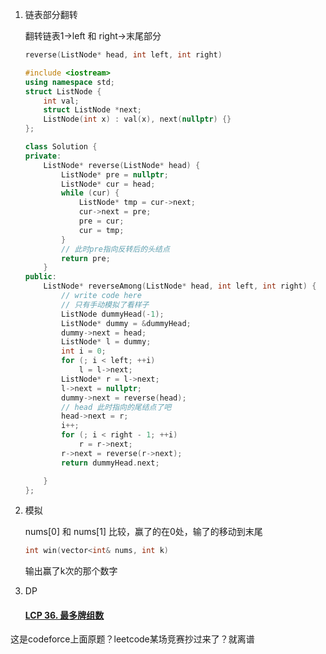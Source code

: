 1. 链表部分翻转

   翻转链表1->left 和 right->末尾部分

    ```c++
    reverse(ListNode* head, int left, int right)
    ```


     ```c++
     #include <iostream>
     using namespace std;
     struct ListNode {
         int val;
         struct ListNode *next;
         ListNode(int x) : val(x), next(nullptr) {}
     };
     
     class Solution {
     private:
         ListNode* reverse(ListNode* head) {
             ListNode* pre = nullptr;
             ListNode* cur = head;
             while (cur) {
                 ListNode* tmp = cur->next;
                 cur->next = pre;
                 pre = cur;
                 cur = tmp;
             }
             // 此时pre指向反转后的头结点
             return pre;
         }
     public:
         ListNode* reverseAmong(ListNode* head, int left, int right) {
             // write code here
             // 只有手动模拟了看样子
             ListNode dummyHead(-1);
             ListNode* dummy = &dummyHead;
             dummy->next = head;
             ListNode* l = dummy;
             int i = 0;
             for (; i < left; ++i)
                 l = l->next;
             ListNode* r = l->next;
             l->next = nullptr;
             dummy->next = reverse(head);
             // head 此时指向的尾结点了吧
             head->next = r;
             i++;
             for (; i < right - 1; ++i)
                 r = r->next;
             r->next = reverse(r->next);
             return dummyHead.next;
     
         }
     };
     
     ```



1. 模拟

   nums[0] 和 nums[1] 比较，赢了的在0处，输了的移动到末尾

   ```c++
   int win(vector<int& nums, int k) 
   ```

   输出赢了k次的那个数字



3. DP

   #### [LCP 36. 最多牌组数](https://leetcode-cn.com/problems/Up5XYM/)

这是codeforce上面原题？leetcode某场竞赛抄过来了？就离谱